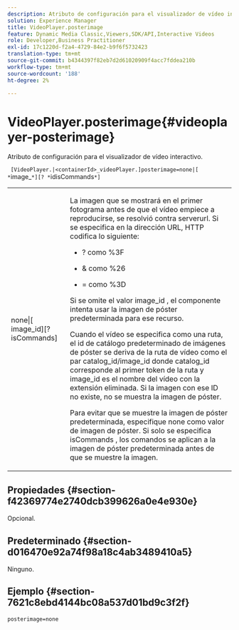 ```yaml
---
description: Atributo de configuración para el visualizador de vídeo interactivo.
solution: Experience Manager
title: VideoPlayer.posterimage
feature: Dynamic Media Classic,Viewers,SDK/API,Interactive Videos
role: Developer,Business Practitioner
exl-id: 17c1220d-f2a4-4729-84e2-b9f6f5732423
translation-type: tm+mt
source-git-commit: b4344397f82eb7d2d61020909f4acc7fddea210b
workflow-type: tm+mt
source-wordcount: '188'
ht-degree: 2%

---
```


# VideoPlayer.posterimage{#videoplayer-posterimage}

Atributo de configuración para el visualizador de vídeo interactivo.

` [VideoPlayer.|<containerId>_videoPlayer.]posterimage=none|[ *`image_`*][? *`idisCommands`*]`

<table id="table_C616483932C2482CA9794DDD7313FD7C"> 
 <tbody> 
  <tr> 
   <td colname="col1"> <p> <span class="codeph"> none|[<span class="varname"> image_id</span>][?<span class="varname"> isCommands</span>]</span> </p> </td> 
   <td colname="col2"> <p> La imagen que se mostrará en el primer fotograma antes de que el vídeo empiece a reproducirse, se resolvió contra <span class="codeph"> serverurl</span>. Si se especifica en la dirección URL, HTTP codifica lo siguiente: </p> <p> 
     <ul id="ul_B38A687CEFE64C68A0B2C227A68A458F"> 
      <li id="li_E7AE1BDAC17E49E0B7ACF89C5C0529F0"> <p> <span class="codeph"> ?</span> como  <span class="codeph"> %3F</span> </p> </li> 
      <li id="li_391CCF067F734480B2B4AFC9760C479A"> <p> <span class="codeph"> &amp;</span> como  <span class="codeph"> %26</span> </p> </li> 
      <li id="li_6824B66A55554C5A8B12874DCF5BFAEE"> <p> <span class="codeph"> =</span> como  <span class="codeph"> %3D</span> </p> </li> 
     </ul> </p> <p>Si se omite el valor <span class="codeph"><span class="varname"> image_id</span></span> , el componente intenta usar la imagen de póster predeterminada para ese recurso. </p> <p>Cuando el vídeo se especifica como una ruta, el id de catálogo predeterminado de imágenes de póster se deriva de la ruta de vídeo como el par <span class="codeph"> catalog_id/image_id</span> donde <span class="codeph"> catalog_id</span> corresponde al primer token de la ruta y <span class="codeph"> image_id</span> es el nombre del vídeo con la extensión eliminada. Si la imagen con ese ID no existe, no se muestra la imagen de póster. </p> <p>Para evitar que se muestre la imagen de póster predeterminada, especifique <span class="codeph"> none</span> como valor de imagen de póster. Si solo se especifica <span class="codeph"><span class="varname"> isCommands</span></span> , los comandos se aplican a la imagen de póster predeterminada antes de que se muestre la imagen. </p> </td> 
  </tr> 
 </tbody> 
</table>

## Propiedades {#section-f42369774e2740dcb399626a0e4e930e}

Opcional.

## Predeterminado {#section-d016470e92a74f98a18c4ab3489410a5}

Ninguno.

## Ejemplo {#section-7621c8ebd4144bc08a537d01bd9c3f2f}

```
posterimage=none
```

